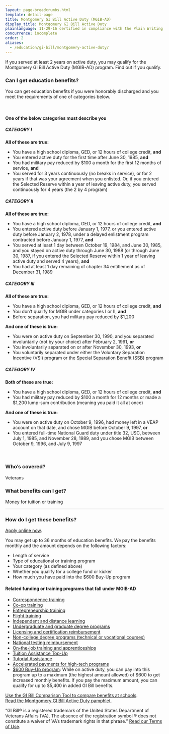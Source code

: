 ```yaml
---
layout: page-breadcrumbs.html
template: detail-page
title: Montgomery GI Bill Active Duty (MGIB-AD)
display_title: Montgomery GI Bill Active Duty
plainlanguage: 11-29-16 certified in compliance with the Plain Writing Act
concurrence: incomplete
order: 2
aliases:
  - /education/gi-bill/montgomery-active-duty/
---
```


<div class="va-introtext">

If you served at least 2 years on active duty, you may qualify for the Montgomery GI Bill Active Duty (MGIB-AD) program. Find out if you qualify.

</div>


<div class="feature" markdown="1">

### Can I get education benefits?

You can get education benefits if you were honorably discharged and you meet the requirements of one of categories below.

<br>

#### One of the below categories must describe you

##### CATEGORY I

**All of these are true:**

-	You have a high school diploma, GED, or 12 hours of college credit, **and**
- You entered active duty for the first time after June 30, 1985, **and**
- You had military pay reduced by $100 a month for the first 12 months of service, **and**
- You served for 3 years continuously (no breaks in service), or for 2 years if that was your agreement when you enlisted. Or, if you entered the Selected Reserve within a year of leaving active duty, you served continuously for 4 years (the 2 by 4 program)

##### CATEGORY II

**All of these are true:**

-	You have a high school diploma, GED, or 12 hours of college credit, **and**
- You entered active duty before January 1, 1977, or you entered active duty before January 2, 1978, under a delayed enlistment program contracted before January 1, 1977, **and**
- You served at least 1 day between October 19, 1984, and June 30, 1985, and you stayed on active duty through June 30, 1988 (or through June 30, 1987, if you entered the Selected Reserve within 1 year of leaving active duty and served 4 years), **and**
- You had at least 1 day remaining of chapter 34 entitlement as of December 31, 1989

##### CATEGORY III

**All of these are true:**

-	You have a high school diploma, GED, or 12 hours of college credit, **and**
- You don’t qualify for MGIB under categories I or II, **and**
- Before separation, you had military pay reduced by $1,200

**And one of these is true:**

- You were on active duty on September 30, 1990, and you separated involuntarily (not by your choice) after February 2, 1991, **or**
- You involuntarily separated on or after November 30, 1993, **or**
- You voluntarily separated under either the Voluntary Separation Incentive (VSI) program or the Special Separation Benefit (SSB) program

##### CATEGORY IV

**Both of these are true:**

-	You have a high school diploma, GED, or 12 hours of college credit, **and**
- You had military pay reduced by $100 a month for 12 months or made a $1,200 lump-sum contribution (meaning you paid it all at once)

**And one of these is true:**

- You were on active duty on October 9, 1996, had money left in a VEAP account on that date, and chose MGIB before October 9, 1997, **or**
- You entered full-time National Guard duty under title 32, USC, between July 1, 1985, and November 28, 1989, and you chose MGIB between October 9, 1996, and July 9, 1997

<br>

### Who’s covered?

Veterans
</div>

### What benefits can I get?

Money for tuition or training

-----

### How do I get these benefits?
[Apply online now](/education/apply-for-education-benefits/application/1990introduction).

You may get up to 36 months of education benefits. We pay the benefits monthly and the amount depends on the following factors:

- Length of service
- Type of educational or training program
- Your category (as defined above)
- Whether you qualify for a college fund or kicker
- How much you have paid into the $600 Buy-Up program

#### Related funding or training programs that fall under MGIB-AD

- [Correspondence training](/education/about-gi-bill-benefits/how-to-use-benefits/correspondence-training/)
- [Co-op training](/education/about-gi-bill-benefits/how-to-use-benefits/co-op-training/)
- [Entrepreneurship training](/education/about-gi-bill-benefits/how-to-use-benefits/entrepreneurship-training/)
- [Flight training](/education/about-gi-bill-benefits/how-to-use-benefits/flight-training/)
- [Independent and distance learning](/education/about-gi-bill-benefits/how-to-use-benefits/online-distance-learning/)
- [Undergraduate and graduate degree programs](/education/about-gi-bill-benefits/how-to-use-benefits/undergraduate-graduate-programs/)
- [Licensing and certification reimbursement](/education/about-gi-bill-benefits/how-to-use-benefits/test-fees/)
- [Non-college degree programs (technical or vocational courses)](/education/about-gi-bill-benefits/how-to-use-benefits/non-college-degree-programs/)
- [National testing reimbursement](/education/about-gi-bill-benefits/how-to-use-benefits/test-fees/)
- [On-the-job training and apprenticeships](/education/about-gi-bill-benefits/how-to-use-benefits/on-the-job-training-apprenticeships/)
- [Tuition Assistance Top-Up](/education/about-gi-bill-benefits/how-to-use-benefits/tuition-assistance-top-up/)
- [Tutorial Assistance](/education/about-gi-bill-benefits/how-to-use-benefits/tutor-assistance/)
- [Accelerated payments for high-tech programs](/education/about-gi-bill-benefits/how-to-use-benefits/high-tech-programs/)
- [$600 Buy-Up program](/education/about-gi-bill-benefits/montgomery-active-duty/buy-up/): While on active duty, you can pay into this program up to a maximum (the highest amount allowed) of $600 to get increased monthly benefits. If you pay the maximum amount, you can qualify for up to $5,400 in added GI Bill benefits.

[Use the GI Bill Comparison Tool to compare benefits at schools](/gi-bill-comparison-tool). <br>
[Read the Montgomery GI Bill Active Duty pamphlet](https://www.benefits.va.gov/gibill/docs/pamphlets/ch30_pamphlet.pdf).

“GI Bill&reg; is a registered trademark of the United States Department of Veterans Affairs (VA). The absence of the registration symbol &reg; does not constitute a waiver of VA’s trademark rights in that phrase.” [Read our Terms of Use](https://www.benefits.va.gov/GIBILL/Trademark_Terms_of_Use.asp).
